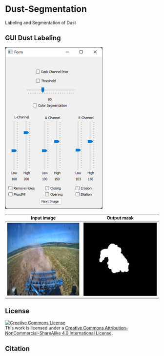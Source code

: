# Dust-Segmentation
Labeling and Segmentation of Dust

##  GUI Dust Labeling

![GUI](figures/gui.png)

Input image            |  Output mask
:-------------------------:|:-------------------------:
![input](figures/input_image.png)  |  ![output](output/mask.png)


## License
<a rel="license" href="http://creativecommons.org/licenses/by-nc-sa/4.0/"><img alt="Creative Commons License" style="border-width:0" src="https://i.creativecommons.org/l/by-nc-sa/4.0/88x31.png" /></a><br />This work is licensed under a <a rel="license" href="http://creativecommons.org/licenses/by-nc-sa/4.0/">Creative Commons Attribution-NonCommercial-ShareAlike 4.0 International License</a>.

## Citation
